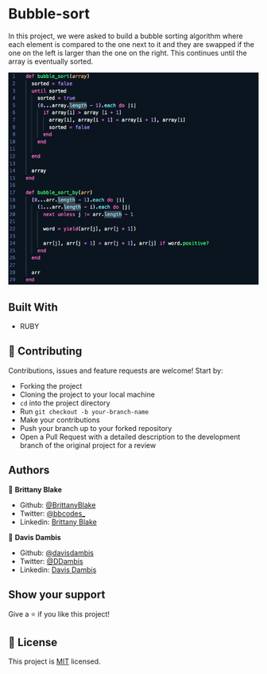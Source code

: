 # Bubble-sort

In this project, we were asked to build a bubble sorting algorithm where each element is compared to the one next to it and they are swapped if the one on the left is larger than the one on the right. This continues until the array is eventually sorted.
 

![screenshot](images/screenshot.png)


## Built With

- RUBY

## 🤝 Contributing

Contributions, issues and feature requests are welcome! Start by:

- Forking the project
- Cloning the project to your local machine
- `cd` into the project directory
- Run `git checkout -b your-branch-name`
- Make your contributions
- Push your branch up to your forked repository
- Open a Pull Request with a detailed description to the development branch of the original project for a review

## Authors

👤 **Brittany Blake**

- Github: [@BrittanyBlake](https://github.com/BrittanyBlake)
- Twitter: [@bbcodes_](https://twitter.com/bbcodes_)
- Linkedin: [Brittany Blake](https://www.linkedin.com/in/brittany-blake-843951109/)

👤 **Davis Dambis**

- Github: [@davisdambis](https://github.com/davisdambis)
- Twitter: [@DDambis](https://twitter.com/DDambis)
- Linkedin: [Davis Dambis](https://www.linkedin.com/in/dāvis-dambis-51551219a/)


## Show your support

Give a ⭐️ if you like this project!


## 📝 License

This project is [MIT](lic.url) licensed.

